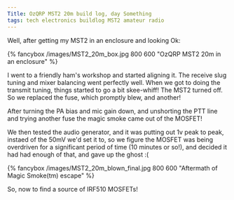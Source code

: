 ```yaml
---
Title: OzQRP MST2 20m build log, day Something
tags: tech electronics buildlog MST2 amateur radio
---
```


Well, after getting my MST2 in an enclosure and looking Ok:

{% fancybox /images/MST2_20m_box.jpg 800 600 "OzQRP MST2 20m in an enclosure" %}

I went to a friendly ham's workshop and started aligning it.  The receive slug tuning and mixer balancing went perfectly well. When we got to doing the transmit tuning, things started to go a bit skee-whiff! The MST2 turned off.  So we replaced the fuse, which promptly blew, and another!

<!--more-->

After turning the PA bias and mic gain down, and unshorting the PTT line and trying another fuse the magic smoke came out of the MOSFET!

We then tested the audio generator, and it was putting out 1v peak to peak, instaed of the 50mV we'd set it to, so we figure the MOSFET was being overdriven for a significant period of time (10 minutes or so!), and decided it had had enough of that, and gave up the ghost :(

{% fancybox /images/MST2_20m_blown_final.jpg 800 600 "Aftermath of Magic Smoke(tm) escape" %}

So, now to find a source of IRF510 MOSFETs!
